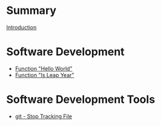 # Summary

[Introduction](./README.md)

# Software Development

- [Function "Hello World"](software_development/function-hello-world.md)
- [Function "Is Leap Year"](software_development/function-is-leap-year.md)

# Software Development Tools

- [git - Stop Tracking File](software_development_tools/git-stop-tracking-file.md)
